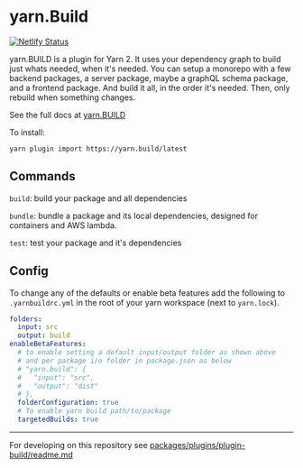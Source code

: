 # yarn.Build

[![Netlify Status](https://api.netlify.com/api/v1/badges/6b14fc77-846f-4035-944a-ff1c7843b70d/deploy-status)](https://app.netlify.com/sites/loving-wing-5cc62e/deploys)

yarn.BUILD is a plugin for Yarn 2. It uses your dependency graph to build just whats needed, when it's needed. You can setup a monorepo with a few backend packages, a server package, maybe a graphQL schema package, and a frontend package. And build it all, in the order it's needed. Then, only rebuild when something changes.

See the full docs at [yarn.BUILD](https://yarn.build)

To install:

```
yarn plugin import https://yarn.build/latest
```

## Commands

`build`: build your package and all dependencies

`bundle`: bundle a package and its local dependencies, designed for containers and AWS lambda.

`test`: test your package and it's dependencies

## Config

To change any of the defaults or enable beta features add the following to `.yarnbuildrc.yml` in the root of your yarn workspace (next to `yarn.lock`).

```yaml
folders:
  input: src
  output: build
enableBetaFeatures:
  # to enable setting a default input/output folder as shown above
  # and per package i/o folder in package.json as below
  # "yarn.build": {
  #   "input": "src",
  #   "output": "dist"
  # },
  folderConfiguration: true
  # To enable yarn build path/to/package
  targetedBuilds: true

```

---

For developing on this repository see [packages/plugins/plugin-build/readme.md](packages/plugins/plugin-build/readme.md)
